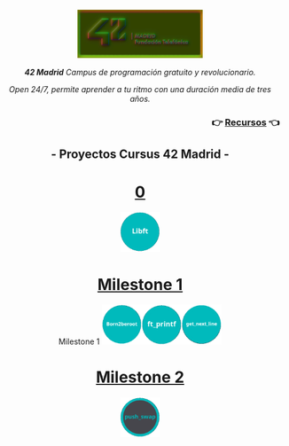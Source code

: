 <p align="center" width="100%">
    <img width="45%" src="documentation/42-Madrid.png"> 
</p>
 
<p align="center" width="100%"><i><b>42 Madrid</b> Campus de programación gratuito y revolucionario.</i></p>

<p align="center" width="100%"><i>Open 24/7, permite aprender a tu ritmo con una duración media de tres años.</i></p>

 <h3 align="right">👉 <a href="documentation/">Recursos</a> 👈</h3>

<h2 align="center" width=100%">- Proyectos Cursus 42 Madrid -</h2>


<h1 align="center"><a href="0">0</a></h1>
<p align="center" width="100%"><a href="0/"><img src="documentation/0/libft.png" width="72" /></p>

<h1 align="center"><a href="milestone_1">Milestone 1</a></h1>

<p align="center" width="100%">Milestone 1 <a href="milestone_1/born2beroot"><img src="documentation/milestone_1/born2beroot.png" width="72" /><a/><a href="milestone_1/printf/"><img src="documentation/milestone_1/ft_printf.png" width="72" /></a><a href="milestone_1/get_next_line/"><img src="documentation/milestone_1/get_next_line.png" width="72" /></a></p>

<h1 align="center"><a href="#">Milestone 2</a></h1>

<p align="center" width="100%"><a href="#"><img src="documentation/milestone_2/push_swap.png" width="72" /><a/>


